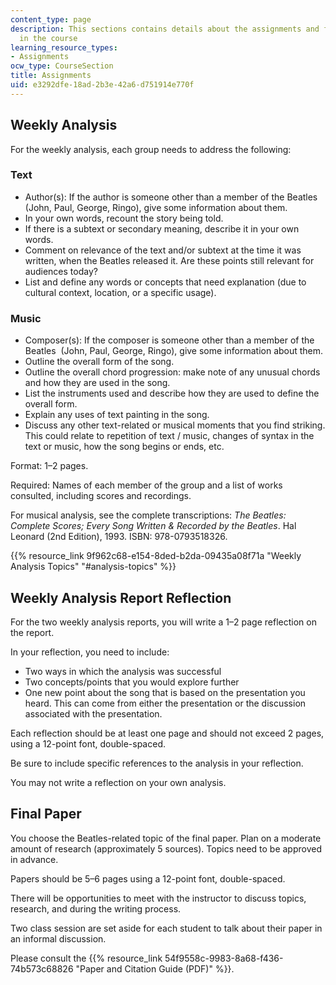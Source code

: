 ```yaml
---
content_type: page
description: This sections contains details about the assignments and final project
  in the course
learning_resource_types:
- Assignments
ocw_type: CourseSection
title: Assignments
uid: e3292dfe-18ad-2b3e-42a6-d751914e770f
---
```


Weekly Analysis
---------------

For the weekly analysis, each group needs to address the following:

### Text

*   Author(s): If the author is someone other than a member of the Beatles (John, Paul, George, Ringo), give some information about them.
*   In your own words, recount the story being told.
*   If there is a subtext or secondary meaning, describe it in your own words.
*   Comment on relevance of the text and/or subtext at the time it was written, when the Beatles released it. Are these points still relevant for audiences today?
*   List and define any words or concepts that need explanation (due to cultural context, location, or a specific usage).

### Music

*   Composer(s): If the composer is someone other than a member of the Beatles  (John, Paul, George, Ringo), give some information about them.
*   Outline the overall form of the song.
*   Outline the overall chord progression: make note of any unusual chords and how they are used in the song.
*   List the instruments used and describe how they are used to define the overall form.
*   Explain any uses of text painting in the song.
*   Discuss any other text-related or musical moments that you find striking. This could relate to repetition of text / music, changes of syntax in the text or music, how the song begins or ends, etc.

Format: 1–2 pages.

Required: Names of each member of the group and a list of works consulted, including scores and recordings.

For musical analysis, see the complete transcriptions: _The Beatles: Complete Scores; Every Song Written & Recorded by the Beatles_. Hal Leonard (2nd Edition), 1993. ISBN: 978-0793518326.

{{% resource_link 9f962c68-e154-8ded-b2da-09435a08f71a "Weekly Analysis Topics" "#analysis-topics" %}}

Weekly Analysis Report Reflection
---------------------------------

For the two weekly analysis reports, you will write a 1–2 page reflection on the report.

In your reflection, you need to include:

*   Two ways in which the analysis was successful
*   Two concepts/points that you would explore further
*   One new point about the song that is based on the presentation you heard. This can come from either the presentation or the discussion associated with the presentation.

Each reflection should be at least one page and should not exceed 2 pages, using a 12-point font, double-spaced.

Be sure to include specific references to the analysis in your reflection.

You may not write a reflection on your own analysis.

Final Paper
-----------

You choose the Beatles-related topic of the final paper. Plan on a moderate amount of research (approximately 5 sources). Topics need to be approved in advance.

Papers should be 5–6 pages using a 12-point font, double-spaced.

There will be opportunities to meet with the instructor to discuss topics, research, and during the writing process.

Two class session are set aside for each student to talk about their paper in an informal discussion.

Please consult the {{% resource_link 54f9558c-9983-8a68-f436-74b573c68826 "Paper and Citation Guide (PDF)" %}}.